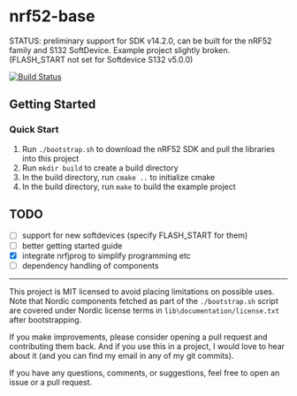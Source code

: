 # nrf52-base

STATUS: preliminary support for SDK v14.2.0, can be built for the nRF52 family and S132 SoftDevice. 
Example project slightly broken. (FLASH_START not set for Softdevice S132 v5.0.0)  

[![Build Status](https://travis-ci.org/ryankurte/nrf52-base.svg)](https://travis-ci.org/ryankurte/nrf52-base)

## Getting Started

### Quick Start

1. Run `./bootstrap.sh` to download the nRF52 SDK and pull the libraries into this project
2. Run `mkdir build` to create a build directory
3. In the build directory, run `cmake ..` to initialize cmake
4. In the build directory, run `make` to build the example project

## TODO
 - [ ] support for new softdevices (specify FLASH_START for them)
 - [ ] better getting started guide
 - [X] integrate nrfjprog to simplify programming etc
 - [ ] dependency handling of components

------

This project is MIT licensed to avoid placing limitations on possible uses. Note that Nordic components fetched as part of the `./bootstrap.sh` script are covered under Nordic license terms in `lib\documentation/license.txt` after bootstrapping.  

If you make improvements, please consider opening a pull request and contributing them back. 
And if you use this in a project, I would love to hear about it (and you can find my email in any of my git commits).  

If you have any questions, comments, or suggestions, feel free to open an issue or a pull request.
